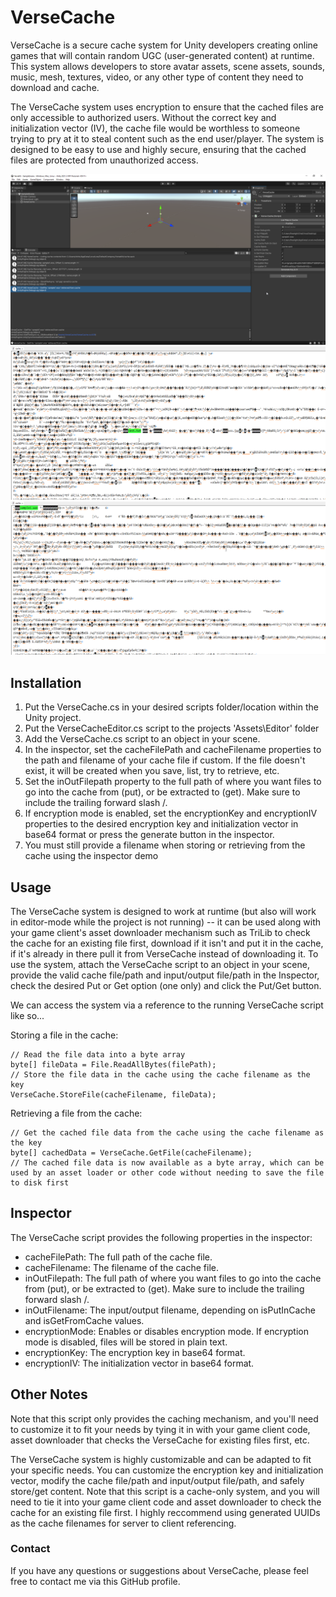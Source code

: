 # VerseCache

VerseCache is a secure cache system for Unity developers creating online games that will contain random UGC (user-generated content) at runtime. This system allows developers to store avatar assets, scene assets, sounds, music, mesh, textures, video, or any other type of content they need to download and cache.

The VerseCache system uses encryption to ensure that the cached files are only accessible to authorized users. Without the correct key and initialization vector (IV), the cache file would be worthless to someone trying to pry at it to steal content such as the end user/player. The system is designed to be easy to use and highly secure, ensuring that the cached files are protected from unauthorized access.

![Alt text](/screenshot1.png "VerseCache Screenshot 1")
![Alt text](/screenshot2.png "VerseCache Screenshot 2")
![Alt text](/screenshot3.png "VerseCache Screenshot 3")

## Installation
1. Put the VerseCache.cs in your desired scripts folder/location within the Unity project.
2. Put the VerseCacheEditor.cs script to the projects 'Assets\Editor' folder
3. Add the VerseCache.cs script to an object in your scene.
4. In the inspector, set the cacheFilePath and cacheFilename properties to the path and filename of your cache file if custom. If the file doesn't exist, it will be created when you save, list, try to retrieve, etc.
6. Set the inOutFilepath property to the full path of where you want files to go into the cache from (put), or be extracted to (get). Make sure to include the trailing forward slash /.
7. If encryption mode is enabled, set the encryptionKey and encryptionIV properties to the desired encryption key and initialization vector in base64 format or press the generate button in the inspector.
8. You must still provide a filename when storing or retrieving from the cache using the inspector demo

## Usage
The VerseCache system is designed to work at runtime (but also will work in editor-mode while the project is not running) -- it can be used along with your game client's asset downloader mechanism such as TriLib to check the cache for an existing file first, download if it isn't and put it in the cache, if it's already in there pull it from VerseCache instead of downloading it. To use the system, attach the VerseCache script to an object in your scene, provide the valid cache file/path and input/output file/path in the Inspector, check the desired Put or Get option (one only) and click the Put/Get button.

We can access the system via a reference to the running VerseCache script like so...

Storing a file in the cache:
```
// Read the file data into a byte array
byte[] fileData = File.ReadAllBytes(filePath);
// Store the file data in the cache using the cache filename as the key
VerseCache.StoreFile(cacheFilename, fileData);
```

Retrieving a file from the cache:
```
// Get the cached file data from the cache using the cache filename as the key
byte[] cachedData = VerseCache.GetFile(cacheFilename);
// The cached file data is now available as a byte array, which can be used by an asset loader or other code without needing to save the file to disk first
```

## Inspector
The VerseCache script provides the following properties in the inspector:
- cacheFilePath: The full path of the cache file.
- cacheFilename: The filename of the cache file.
- inOutFilepath: The full path of where you want files to go into the cache from (put), or be extracted to (get). Make sure to include the trailing forward slash /.
- inOutFilename: The input/output filename, depending on isPutInCache and isGetFromCache values.
- encryptionMode: Enables or disables encryption mode. If encryption mode is disabled, files will be stored in plain text.
- encryptionKey: The encryption key in base64 format.
- encryptionIV: The initialization vector in base64 format.


## Other Notes
Note that this script only provides the caching mechanism, and you'll need to customize it to fit your needs by tying it in with your game client code, asset downloader that checks the VerseCache for existing files first, etc.

The VerseCache system is highly customizable and can be adapted to fit your specific needs. You can customize the encryption key and initialization vector, modify the cache file/path and input/output file/path, and safely store/get content.  Note that this script is a cache-only system, and you will need to tie it into your game client code and asset downloader to check the cache for an existing file first.  I highly reccommend using generated UUIDs as the cache filenames for server to client referencing.

### Contact
If you have any questions or suggestions about VerseCache, please feel free to contact me via this GitHub profile.
